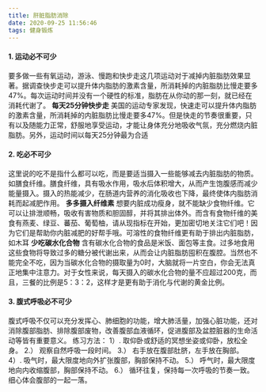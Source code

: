 ```yaml
---
title: 肝脏脂肪消除
date: 2020-09-25 11:56:46
tags: 健身锻炼
---
```


#### 1. 运动必不可少
要多做一些有氧运动，游泳、慢跑和快步走这几项运动对于减掉内脏脂肪效果显著。据调查快步走可以提升体内脂肪的激素含量，所消耗掉的内脏脂肪比慢走要多47%。每次运动时间并没有一个硬性的标准，脂肪在从你动的那一刻，就已经在消耗代谢了。
**每天25分钟快步走**
美国的运动专家发现，快速走可以提升体内脂肪的激素含量，所消耗掉的内脏脂肪比慢走要多47%。但是快走的节奏很重要，只有以及随能力正常，舒服地享受运动，才能让身体充分地吸收气氛，充分燃烧内脏脂肪。另外，运动时间以每天25分钟最为合适
#### 2. 吃必不可少
这里说的吃不是指什么都可以吃，而是要适当摄入一些能够减去内脏脂肪的物质。如膳食纤维。膳食纤维，具有吸水作用，吸水后体积增大，从而产生饱腹感而减少能量摄入。摄入的热能减少，在肠道内营养的消化吸收也下降，最终使体内脂肪消耗而起减肥作用。
**多多摄入纤维素**
想要内脏成功瘦身，就不能缺少食物纤维。它可以让排泄顺畅，吸收有害物质和胆固醇，并将其排出体外。而含有食物纤维的美食有燕麦、绿豆、蕃茄、葡萄柚，请从现指标在开始，更加密切地关注它们吧！因为它们是帮助你内脏减肥的好帮手哦。可溶性的食物纤维更有助于排出内脏脂肪，如木耳
**少吃碳水化合物**
含有碳水化合物的食品是米饭、面包等主食。过多地食用这些食物将导致过多的糖分被代谢出来，从而会让内脏脂肪囤积在腹腔。当然也不能完全不吃，因为当碳水化合物的摄取量为0时，大脑就将一片空白，你会无法真正地集中注意力。对于女性来说，每天摄入的碳水化合物的量不应超过200克，而且，三餐的比例是5：3：2，这样才是更有助于消化与代谢的黄金比例。
#### 3. 腹式呼吸必不可少
腹式呼吸不仅可以充分发挥心、肺细胞的功能，增大肺活量，加强心脏功能，还对消除腹部脂肪、排除腹部废物，改善腹部血液循环，促进腹部及盆腔脏器的生命活动等皆有重要意义。
练习方法：
1）. 取仰卧或舒适的冥想坐姿或仰卧，放松全身。
2.） 观察自然呼吸一段时间。
3.） 右手放在腹部肚脐，左手放在胸部。
4）. 吸气时，最大限度地向外扩张腹部，胸部保持不动。
5.） 呼气时，最大限度地向内收缩腹部，胸部保持不动。
6.） 循环往复，保持每一次呼吸的节奏一致。细心体会腹部的一起一落。
